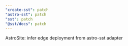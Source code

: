 ```yaml
---
"create-sst": patch
"astro-sst": patch
"sst": patch
"@sst/docs": patch
---
```


AstroSite: infer edge deployment from astro-sst adapter
